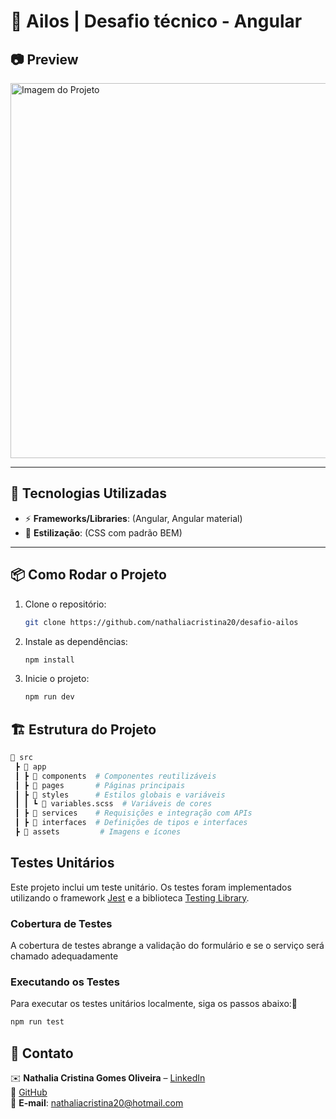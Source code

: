 # 📌 Ailos | Desafio técnico - Angular

## 📷 Preview

<img src="https://i.postimg.cc/mrGxNN8m/Captura-de-tela-2025-02-16-185941.png" alt="Imagem do Projeto" width="600" />

---

## 🚀 Tecnologias Utilizadas
- ⚡ **Frameworks/Libraries**: (Angular, Angular material)
- 🎨 **Estilização**: (CSS com padrão BEM)

---

## 📦 Como Rodar o Projeto
1. Clone o repositório:
   ```sh
   git clone https://github.com/nathaliacristina20/desafio-ailos
   ```

1. Instale as dependências:
   ```sh
   npm install
   ```
   
1. Inicie o projeto:
   ```sh
   npm run dev
   ```
   

## 🏗️ Estrutura do Projeto
```bash
📂 src
 ┣ 📂 app
 ┃ ┣ 📂 components  # Componentes reutilizáveis
 ┃ ┣ 📂 pages       # Páginas principais
 ┃ ┣ 📂 styles      # Estilos globais e variáveis
 ┃ ┃ ┗ 📜 variables.scss  # Variáveis de cores
 ┃ ┣ 📂 services    # Requisições e integração com APIs
 ┃ ┣ 📂 interfaces  # Definições de tipos e interfaces
 ┣ 📂 assets         # Imagens e ícones
```

## Testes Unitários

Este projeto inclui um teste unitário. Os testes foram implementados utilizando o framework [Jest](https://jestjs.io/) e a biblioteca [Testing Library](https://testing-library.com/).

### Cobertura de Testes

A cobertura de testes abrange a validação do formulário e se o serviço será chamado adequadamente

### Executando os Testes

Para executar os testes unitários localmente, siga os passos abaixo:

   ```bash
   npm run test
```

## 📌 Contato
✉️ **Nathalia Cristina Gomes Oliveira** – [LinkedIn](https://www.linkedin.com/in/nathaliagomesoliveira/)  
🐙 [GitHub](https://github.com/nathaliacristina20)  
📧 **E-mail**: nathaliacristina20@hotmail.com